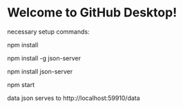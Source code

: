 # Welcome to GitHub Desktop!

necessary setup commands:

npm install

npm install -g json-server

npm install json-server

npm start

data json serves to http://localhost:59910/data
